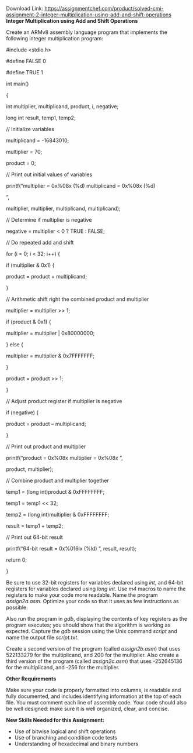 Download Link: https://assignmentchef.com/product/solved-cmi-assignment-2-integer-multiplication-using-add-and-shift-operations
<br>
<strong>Integer Multiplication using Add and Shift Operations</strong>

Create an ARMv8 assembly language program that implements the following integer multiplication program:




#include &lt;stdio.h&gt;

#define FALSE 0

#define TRUE  1




int main()

{

int multiplier, multiplicand, product, i, negative;

long int result, temp1, temp2;




// Initialize variables

multiplicand = -16843010;

multiplier = 70;

product = 0;




// Print out initial values of variables

printf(“multiplier = 0x%08x (%d)  multiplicand = 0x%08x (%d)

”,

multiplier, multiplier, multiplicand, multiplicand);




// Determine if multiplier is negative

negative = multiplier &lt; 0 ? TRUE : FALSE;




// Do repeated add and shift

for (i = 0; i &lt; 32; i++) {

if (multiplier &amp; 0x1) {

product = product + multiplicand;

}




// Arithmetic shift right the combined product and multiplier

multiplier = multiplier &gt;&gt; 1;

if (product &amp; 0x1) {

multiplier = multiplier | 0x80000000;

} else {

multiplier = multiplier &amp; 0x7FFFFFFF;

}

product = product &gt;&gt; 1;

}




// Adjust product register if multiplier is negative

if (negative) {

product = product – multiplicand;

}




// Print out product and multiplier

printf(“product = 0x%08x  multiplier = 0x%08x
”,

product, multiplier);




// Combine product and multiplier together

temp1 = (long int)product &amp; 0xFFFFFFFF;

temp1 = temp1 &lt;&lt; 32;

temp2 = (long int)multiplier &amp; 0xFFFFFFFF;

result = temp1 + temp2;




// Print out 64-bit result

printf(“64-bit result = 0x%016lx (%ld)
”, result, result);




return 0;

}







Be sure to use 32-bit registers for variables declared using <em>int</em>, and 64-bit registers for variables declared using <em>long int</em>. Use <em>m4</em> macros to name the registers to make your code more readable. Name the program <em>assign2a.asm</em>. Optimize your code so that it uses as few instructions as possible.




Also run the program in <em>gdb</em>, displaying the contents of key registers as the program executes; you should show that the algorithm is working as expected. Capture the <em>gdb</em> session using the Unix command <em>script</em> and name the output file <em>script.txt</em>.




Create a second version of the program (called <em>assign2b.asm</em>) that uses 522133279 for the multiplicand, and 200 for the multiplier. Also create a third version of the program (called <em>assign2c.asm</em>) that uses -252645136 for the multiplicand, and -256 for the multiplier.




<strong>Other Requirements </strong>




Make sure your code is properly formatted into columns, is readable and fully documented, and includes identifying information at the top of each file. You must comment each line of assembly code. Your code should also be well designed: make sure it is well organized, clear, and concise.




<strong>New Skills Needed for this Assignment:</strong>




<ul>

 <li>Use of bitwise logical and shift operations</li>

 <li>Use of branching and condition code tests</li>

 <li>Understanding of hexadecimal and binary numbers</li>

</ul>